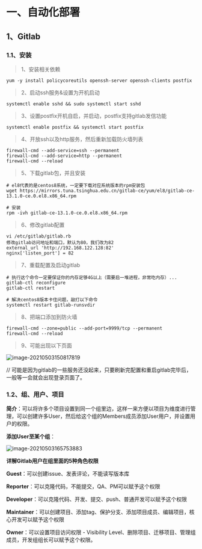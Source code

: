 # 一、自动化部署

## 1、Gitlab

### 1.1、安装

> 1、安装相关依赖

```shell
yum -y install policycoreutils openssh-server openssh-clients postfix
```



> 2、启动ssh服务&设置为开机启动

```shell
systemctl enable sshd && sudo systemctl start sshd
```



> 3、设置postfix开机自启，并启动，postfix支持gitlab发信功能

```shell
systemctl enable postfix && systemctl start postfix
```



> 4、开放ssh以及http服务，然后重新加载防火墙列表

```shell
firewall-cmd --add-service=ssh --permanent
firewall-cmd --add-service=http --permanent
firewall-cmd --reload
```



> 5、下载gitlab包，并且安装

```shell
# el8代表的是centos8系统，一定要下载对应系统版本的rpm安装包
wget https://mirrors.tuna.tsinghua.edu.cn/gitlab-ce/yum/el8/gitlab-ce-13.1.0-ce.0.el8.x86_64.rpm

# 安装
rpm -ivh gitlab-ce-13.1.0-ce.0.el8.x86_64.rpm
```



> 6、修改gitlab配置

```shell
vi /etc/gitlab/gitlab.rb
修改gitlab访问地址和端口，默认为80，我们改为82
external_url 'http://192.168.122.128:82'
nginx['listen_port'] = 82
```



> 7、重载配置及启动gitlab

```shell
# 执行这个命令一定要保证你的内存足够4G以上（需要启一堆进程，非常吃内存）...
gitlab-ctl reconfigure
gitlab-ctl restart

# 解决centos8版本卡住问题，敲打以下命令
systemctl restart gitlab-runsvdir
```



> 8、把端口添加到防火墙

```shell
firewall-cmd --zone=public --add-port=9999/tcp --permanent
firewall-cmd --reload
```



> 9、可能出现以下页面

![image-20210503150817819](https://cdn.jsdelivr.net/gh/sphshenpeihong/pic1/img/20210503150818.png)

// 可能是因为gitlab的一些服务还没起来，只要刷新完配置和重启gitlab完毕后，一般等一会就会出现登录页面了。



### 1.2、组、用户、项目

**简介**：可以将许多个项目设置到同一个组里边，这样一来方便以项目为维度进行管理，可以创建许多User，然后给这个组的Members成员添加User用户，并设置用户的权限。



**添加User至某个组**：

![image-20210503165753883](https://cdn.jsdelivr.net/gh/sphshenpeihong/pic1/img/20210503165755.png)



**详解Gitlab用户在组里面的5种角色权限**

**Guest**：可以创建issue、发表评论，不能读写版本库

**Reporter**：可以克隆代码，不能提交，QA、PM可以赋予这个权限

**Developer**：可以克隆代码、开发、提交、push、普通开发可以赋予这个权限

**Maintainer**：可以创建项目、添加tag、保护分支、添加项目成员、编辑项目，核心开发可以赋予这个权限

**Owner**：可以设置项目访问权限 - Visibility Level、删除项目、迁移项目、管理组成员，开发组组长可以赋予这个权限。












